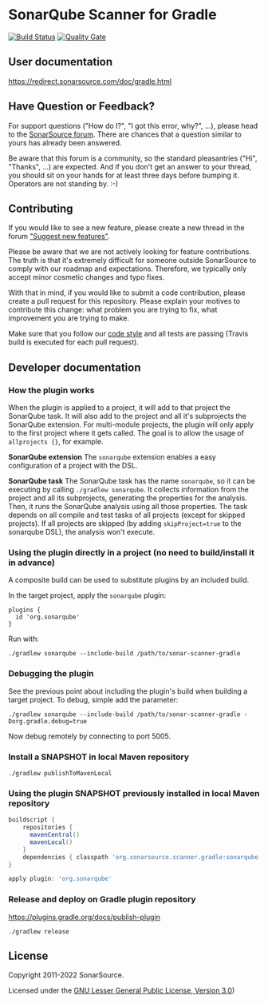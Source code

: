 SonarQube Scanner for Gradle
============================

[![Build Status](https://api.cirrus-ci.com/github/SonarSource/sonar-scanner-gradle.svg)](https://cirrus-ci.com/github/SonarSource/sonar-scanner-gradle) [![Quality Gate](https://next.sonarqube.com/sonarqube/api/project_badges/measure?project=org.sonarsource.scanner.gradle%3Asonarqube-gradle-plugin&metric=alert_status)](https://next.sonarqube.com/sonarqube/dashboard?id=org.sonarsource.scanner.gradle%3Asonarqube-gradle-plugin)

User documentation
------------------

https://redirect.sonarsource.com/doc/gradle.html

Have Question or Feedback?
--------------------------

For support questions ("How do I?", "I got this error, why?", ...), please head to the [SonarSource forum](https://community.sonarsource.com/c/help). There are chances that a question similar to yours has already been answered. 

Be aware that this forum is a community, so the standard pleasantries ("Hi", "Thanks", ...) are expected. And if you don't get an answer to your thread, you should sit on your hands for at least three days before bumping it. Operators are not standing by. :-)


Contributing
------------

If you would like to see a new feature, please create a new thread in the forum ["Suggest new features"](https://community.sonarsource.com/c/suggestions/features).

Please be aware that we are not actively looking for feature contributions. The truth is that it's extremely difficult for someone outside SonarSource to comply with our roadmap and expectations. Therefore, we typically only accept minor cosmetic changes and typo fixes.

With that in mind, if you would like to submit a code contribution, please create a pull request for this repository. Please explain your motives to contribute this change: what problem you are trying to fix, what improvement you are trying to make.

Make sure that you follow our [code style](https://github.com/SonarSource/sonar-developer-toolset#code-style) and all tests are passing (Travis build is executed for each pull request).


Developer documentation
-----------------------

### How the plugin works
When the plugin is applied to a project, it will add to that project the SonarQube task. It will also add to the project and all it's subprojects the SonarQube extension.
For multi-module projects, the plugin will only apply to the first project where it gets called. The goal is to allow the usage of `allprojects {}`, for example.

**SonarQube extension**
The `sonarqube` extension enables a easy configuration of a project with the DSL.

**SonarQube task**
The SonarQube task has the name `sonarqube`, so it can be executing by calling `./gradlew sonarqube`. It collects information from the project and all its subprojects, generating the properties for the analysis. Then, it runs the SonarQube analysis using all those properties.
The task depends on all compile and test tasks of all projects (except for skipped projects).
If all projects are skipped (by adding `skipProject=true` to the sonarqube DSL), the analysis won't execute.


### Using the plugin directly in a project (no need to build/install it in advance)
A composite build can be used to substitute plugins by an included build.

In the target project, apply the `sonarqube` plugin:
```
plugins {
  id 'org.sonarqube'
}
```

Run with:
```
./gradlew sonarqube --include-build /path/to/sonar-scanner-gradle
```

### Debugging the plugin
See the previous point about including the plugin's build when building a target project.
To debug, simple add the parameter:
```
./gradlew sonarqube --include-build /path/to/sonar-scanner-gradle -Dorg.gradle.debug=true
```

Now debug remotely by connecting to port 5005.


### Install a SNAPSHOT in local Maven repository

    ./gradlew publishToMavenLocal

### Using the plugin SNAPSHOT previously installed in local Maven repository

```groovy
buildscript {
    repositories { 
      mavenCentral()
      mavenLocal()
    }
    dependencies { classpath 'org.sonarsource.scanner.gradle:sonarqube-gradle-plugin:<THE VERSION>' }
}

apply plugin: 'org.sonarqube'
```

### Release and deploy on Gradle plugin repository

https://plugins.gradle.org/docs/publish-plugin

    ./gradlew release


License
-------

Copyright 2011-2022 SonarSource.

Licensed under the [GNU Lesser General Public License, Version 3.0](http://www.gnu.org/licenses/lgpl.txt))
